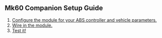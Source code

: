 ## Mk60 Companion Setup Guide

1. [Configure the module for your ABS controller and vehicle parameters.](Configuration.md)
1. [Wire in the module.](Wiring.md)
1. [Test it!](Testing.md)
